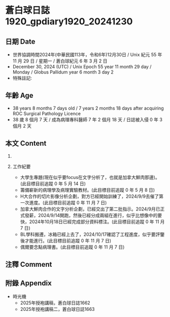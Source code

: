[_metadata_:encoding]: - "utf-8"
[_metadata_:language]: - "zh-Hant-TW"
[_metadata_:fileformat]: - "markdown"
[_metadata_:MIME_type]: - "text/plain"
[_metadata_:markdown_version]: - "commonmark version 0.30"
[_metadata_:markdown_spec]: - "https://spec.commonmark.org/0.30/"

# 蒼白球日誌1920_gpdiary1920_20241230 #

## 日期 Date ##

* 世界協調時間2024年(中華民國113年，令和6年)12月30日 / Unix 紀元 55 年 11 月 29 日 / 星期一 / 蒼白球紀元 6 年 3 月 2 日
* December 30, 2024 (UTC) / Unix Epoch 55 year 11 month 29 day / Monday / Globus Pallidum year 6 month 3 day 2
* 特殊註記:

## 年齡 Age ##

* 38 years 8 months 7 days old / 7 years 2 months 18 days after acquiring ROC Surgical Pathology Licence
* 38 歲 8 個月 7 天 / 成為病理專科醫師 7 年 2 個月 18 天 / 日誌被入侵 0 年 3 個月 2 天

## 本文 Content ##

1. 

2. 工作紀要

    - 大學生專題(現在似乎要focus在文字分析了，也就是加拿大鮮肉那邊)。(此目標目前追蹤 0 年 5 月 14 日)
    - 籌備嶄新的病理學及病理實驗教材。(此目標目前追蹤 0 年 5 月 8 日)
    - H大合作的切片影像分析企劃，對方已經開始訓練了，2024/9/9去催了第一次進度。(此目標目前追蹤 0 年 11 月 7 日)
    - 加拿大鮮肉合作的文字分析企劃，已經交出了第二批指示。2024/9月已正式發薪，2024/9/14開跑，然後已經分成兩組在進行，似乎比想像中的要快，2024年10月18日已經完成部分資料標注。(此目標目前追蹤 0 年 11 月 7 日)
    - BL學科搬遷，冰箱已經上去了，2024/10/17確認了工程進度，似乎要評鑒後才能進行。(此目標目前追蹤 0 年 11 月 7 日)
    - 偶爾要念點病理書。(此目標目前追蹤 0 年 11 月 7 日)

## 注釋 Comment ##


## 附錄 Appendix ##

* 時光機
    - 2025年授袍講稿，蒼白球日誌1662
    - 2025年授袍講稿二，蒼白球日誌1663
